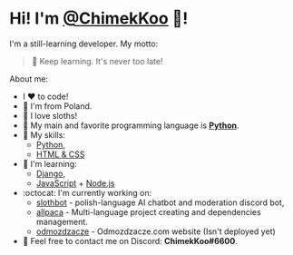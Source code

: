 # Hi! I'm [@ChimekKoo](https://github.com/ChimekKoo) :wave:!

I'm a still-learning developer.
My motto:
> :muscle: Keep learning. It's never too late!

About me:
- I :heart: to code!
- :boy: I'm from Poland.
- :sloth: I love sloths!
- :snake: My main and favorite programming language is **[Python](https://www.python.org/)**.
- :ski: My skills:
  - [Python](https://www.python.org/),
  - [HTML & CSS](https://w3.org/)
- :muscle: I'm learning:
  - [Django](https://www.djangoproject.com/),
  - [JavaScript](https://www.javascript.com/) + [Node.js](https://nodejs.org/)
- :octocat: I'm currently working on:
  - [slothbot](https://github.com/ChimekKoo/slothbot) - polish-language AI chatbot and moderation discord bot,
  - [allpaca](https://github.com/ChimekKoo/allpaca) - Multi-language project creating and dependencies management.
  - [odmozdzacze](https://github.com/odmozdzacze) - Odmozdzacze.com website (Isn't deployed yet)
- :speech_balloon: Feel free to contact me on Discord: **ChimekKoo#6600**.
